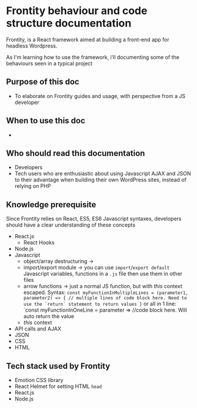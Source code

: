 # Frontity behaviour and code structure documentation

Frontity, is a React framework aimed at building a front-end app for headless Wordpress.

As I'm learning how to use the framework, i'll documenting some of the behaviours seen in a typical project

## Purpose of this doc
- To elaborate on Frontity guides and usage, with perspective from a JS developer

## When to use this doc
- 

## Who should read this documentation
- Developers
- Tech users who are enthusiastic about using Javascript AJAX and JSON to their advantage when building their own WordPress sites, instead of relying on PHP

## Knowledge prerequisite
Since Frontity relies on React, ES5, ES6 Javascript syntaxes, developers should have a clear understanding of these concepts

- React.js
	- React Hooks
- Node.js
- Javascript 
	- object/array destructuring ->
	- import/export module -> you can use `import`/`export default` Javascript variables, functions in a `.js` file then use them in other files
	- arrow functions -> just a normal JS function, but with *this* context escaped. Syntax: ```const myFunctionInMultipleLines = (parameter1, parameter2) => {
	// multiple lines of code block here. Need to use the `return` statement to return values
}``` or all in 1 line: `const myFunctionInOneLine = parameter => //code block here. Will auto return the value
	- *this* context
- API calls and AJAX
- JSON
- CSS
- HTML

## Tech stack used by Frontity
- Emotion CSS library
- React Helmet for setting HTML `head`
- React.js 
- Node.js